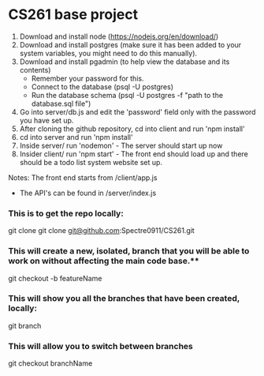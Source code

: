 # CS261 base project 

1) Download and install node (https://nodejs.org/en/download/)
2) Download and install postgres (make sure it has been added to your system variables, you might need to do this manually). 
3) Download and install pgadmin (to help view the database and its contents)
    - Remember your password for this. 
    - Connect to the database (psql -U postgres) 
    - Run the database schema (psql -U postgres -f "path to the database.sql file")
4) Go into server/db.js and edit the 'password' field only with the password you have set up. 
4) After cloning the github repository, cd into client and run 'npm install'
5) cd into server and run 'npm install'
6) Inside server/ run 'nodemon' - The server should start up now
7) Insider client/ run 'npm start' - The front end should load up and there should be a todo list system website set up. 


Notes: The front end starts from /client/app.js
- The API's can be found in /server/index.js

### This is to get the repo locally:
git clone git clone git@github.com:Spectre0911/CS261.git

### This will create a new, isolated, branch that you will be able to work on without affecting the main code base.**
git checkout -b featureName


### This will show you all the branches that have been created, locally:
git branch

### This will allow you to switch between branches
git checkout branchName
